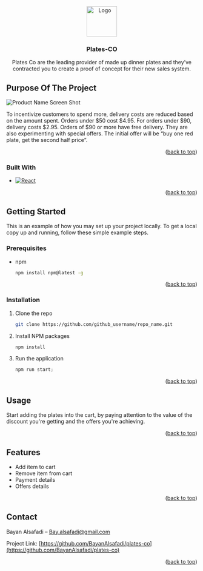 <div align="center">
  <a href="https://github.com/github_username/repo_name">
    <img src="https://www.seekpng.com/png/detail/184-1847350_dinner-plate-clipart-transparent-food-logo-no-background.png" alt="Logo" width="80" height="80">
  </a>

<h3 align="center">Plates-CO</h3>

  <p align="center">
    Plates Co are the leading provider of made up dinner plates and they’ve contracted you to create a proof of concept for their new sales system.
  </p>
</div>

## Purpose Of The Project

![Product Name Screen Shot](https://i.ibb.co/3sJxmKT/Screenshot-1.png)

To incentivize customers to spend more, delivery costs are reduced based on the amount spent.
Orders under $50 cost $4.95. For orders under $90, delivery costs $2.95. Orders of $90 or more
have free delivery.
They are also experimenting with special offers. The initial offer will be “buy one red plate, get
the second half price”.

<p align="right">(<a href="#readme-top">back to top</a>)</p>

### Built With

- [![React][React.js]][React-url]

<p align="right">(<a href="#readme-top">back to top</a>)</p>

## Getting Started

This is an example of how you may set up your project locally.
To get a local copy up and running, follow these simple example steps.

### Prerequisites

- npm
  ```sh
  npm install npm@latest -g
  ```

<p align="right">(<a href="#readme-top">back to top</a>)</p>

### Installation

1. Clone the repo
   ```sh
   git clone https://github.com/github_username/repo_name.git
   ```
2. Install NPM packages
   ```sh
   npm install
   ```
3. Run the application
   ```js
   npm run start;
   ```

<p align="right">(<a href="#readme-top">back to top</a>)</p>

## Usage

Start adding the plates into the cart, by paying attention to the value of the discount you're getting and the offers you're achieving.

<p align="right">(<a href="#readme-top">back to top</a>)</p>

## Features

- Add item to cart
- Remove item from cart
- Payment details
- Offers details

<p align="right">(<a href="#readme-top">back to top</a>)</p>

## Contact

Bayan Alsafadi – Bay.alsafadi@gmail.com

Project Link: [https://github.com/BayanAlsafadi/plates-co](https://github.com/BayanAlsafadi/plates-co)

<p align="right">(<a href="#readme-top">back to top</a>)</p>

[React.js]: https://img.shields.io/badge/React-20232A?style=for-the-badge&logo=react&logoColor=61DAFB
[React-url]: https://reactjs.org/
